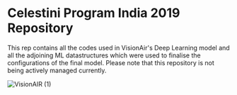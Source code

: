 # Celestini Program India 2019 Repository 

This rep contains all the codes used in VisionAir's Deep Learning model and all the adjoining ML datastructures which were used to finalise the configurations of the final model. 
Please note that this repository is not being actively managed currently.

![VisionAIR (1)](https://user-images.githubusercontent.com/31439716/80715263-baa16400-8b13-11ea-9bc7-0fd5d9b303a8.png)

